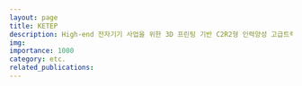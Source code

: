 ```yaml
---
layout: page
title: KETEP
description: High-end 전자기기 사업을 위한 3D 프린팅 기반 C2R2형 인력양성 고급트랙 (2019.06 ~ 2020.06)
img: 
importance: 1000
category: etc.
related_publications:
---
```


